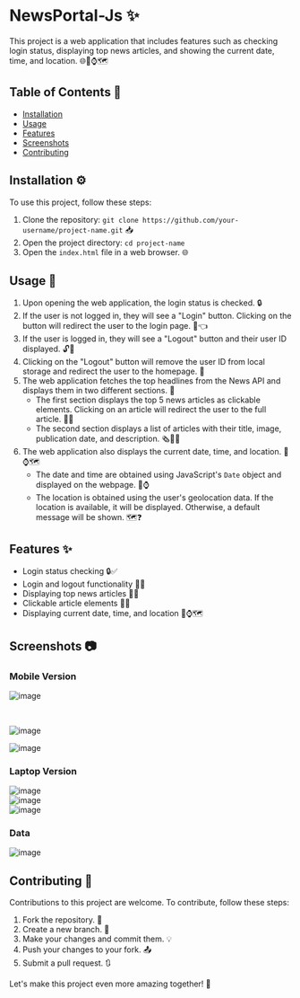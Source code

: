 ﻿# NewsPortal-Js ✨

This project is a web application that includes features such as checking login status, displaying top news articles, and showing the current date, time, and location. 🌐📰⌚🗺️

## Table of Contents 📑

- [Installation](#installation)
- [Usage](#usage)
- [Features](#features)
- [Screenshots](#screenshots)
- [Contributing](#contributing)

## Installation ⚙️

To use this project, follow these steps:

1. Clone the repository: `git clone https://github.com/your-username/project-name.git` 📥
2. Open the project directory: `cd project-name`
3. Open the `index.html` file in a web browser. 🌐

## Usage 🚀

1. Upon opening the web application, the login status is checked. 🔒
2. If the user is not logged in, they will see a "Login" button. Clicking on the button will redirect the user to the login page. 🔑👈
3. If the user is logged in, they will see a "Logout" button and their user ID displayed. 🔓👋
4. Clicking on the "Logout" button will remove the user ID from local storage and redirect the user to the homepage. 🚪
5. The web application fetches the top headlines from the News API and displays them in two different sections. 📰
   - The first section displays the top 5 news articles as clickable elements. Clicking on an article will redirect the user to the full article. 🔗📝
   - The second section displays a list of articles with their title, image, publication date, and description. 🗞️📅📝
6. The web application also displays the current date, time, and location. 📅⌚🗺️
   - The date and time are obtained using JavaScript's `Date` object and displayed on the webpage. 📅⌚
   - The location is obtained using the user's geolocation data. If the location is available, it will be displayed. Otherwise, a default message will be shown. 🗺️❓

## Features ✨

- Login status checking 🔒✅
- Login and logout functionality 🔑👋
- Displaying top news articles 📰📝
- Clickable article elements 🔗📝
- Displaying current date, time, and location 📅⌚🗺️

## Screenshots 📷

### Mobile Version

![image](https://github.com/nileshkr17/NewsPortal-Js/assets/77370375/78a9c1d0-3b75-4f93-a36c-240ace7def8e)

<br>

![image](https://github.com/nileshkr17/NewsPortal-Js/assets/77370375/81f47413-cb24-4862-89e3-96cfc28e98d3)
<br>

![image](https://github.com/nileshkr17/NewsPortal-Js/assets/77370375/bb9375af-ebf2-4b88-9f1f-ef68ade3cada)


### Laptop Version

![image](https://github.com/nileshkr17/NewsPortal-Js/assets/77370375/435663c2-1c6c-4520-969e-fc23622a127f)
<br>
![image](https://github.com/nileshkr17/NewsPortal-Js/assets/77370375/2c0a6f81-bb21-4675-bfcf-1b444c70e898)
<br>
![image](https://github.com/nileshkr17/NewsPortal-Js/assets/77370375/6babe3ec-0b46-417c-bb36-9779447a2ff0)


### Data
![image](https://github.com/nileshkr17/NewsPortal-Js/assets/77370375/d0910162-8b70-426d-ad90-a934def5415b)


## Contributing 🤝

Contributions to this project are welcome. To contribute, follow these steps:

1. Fork the repository. 🍴
2. Create a new branch. 🌿
3. Make your changes and commit them. 💡
4. Push your changes to your fork. 📤
5. Submit a pull request. 🔃

Let's make this project even more amazing together! 🎉

<!-- *Made with ❤️ and ☕ by [Your Name]* -->
